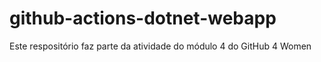 # github-actions-dotnet-webapp
Este respositório faz parte da atividade do módulo 4 do GitHub 4 Women
